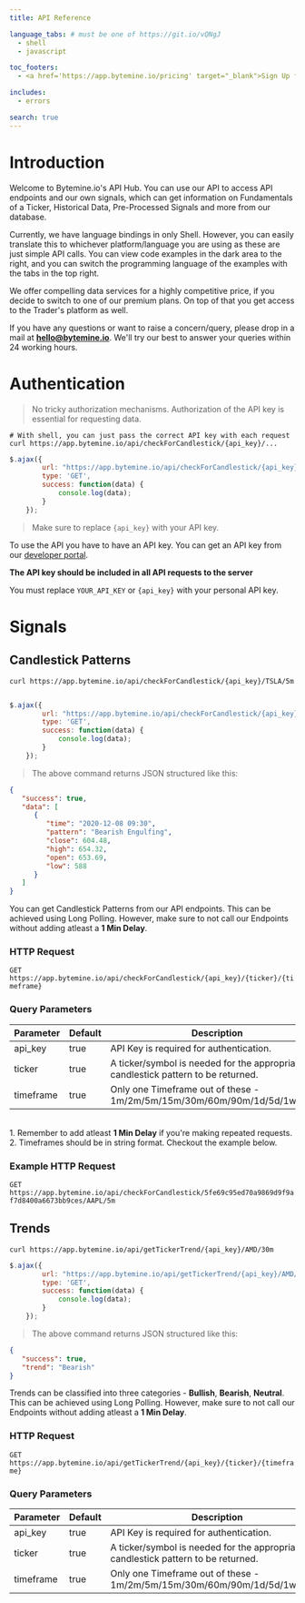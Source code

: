 ```yaml
---
title: API Reference

language_tabs: # must be one of https://git.io/vQNgJ
  - shell
  - javascript

toc_footers:
  - <a href='https://app.bytemine.io/pricing' target="_blank">Sign Up for a Developer Key</a>

includes:
  - errors

search: true
---
```


# Introduction

Welcome to Bytemine.io's API Hub. You can use our API to access API endpoints and our own signals, which can get information on Fundamentals of a Ticker, Historical Data, Pre-Processed Signals and more from our database.

Currently, we have language bindings in only Shell. However, you can easily translate this to whichever platform/language you are using as these are just simple API calls. You can view code examples in the dark area to the right, and you can switch the programming language of the examples with the tabs in the top right.

We offer compelling data services for a highly competitive price, if you decide to switch to one of our premium plans. On top of that you get access to the Trader's platform as well. 

If you have any questions or want to raise a concern/query, please drop in a mail at **hello@bytemine.io**. We'll try our best to answer your queries within 24 working hours.

# Authentication

> No tricky authorization mechanisms. Authorization of the API key is essential for requesting data.

```shell
# With shell, you can just pass the correct API key with each request
curl https://app.bytemine.io/api/checkForCandlestick/{api_key}/...

```

```javascript
$.ajax({
        url: "https://app.bytemine.io/api/checkForCandlestick/{api_key}/...",
        type: 'GET',
        success: function(data) {
            console.log(data);
        }
    });
```

> Make sure to replace `{api_key}` with your API key.

To use the API you have to have an API key. You can get an API key from our [developer portal](https://app.bytemine.io/developers).

**The API key should be included in all API requests to the server**


<aside class="notice">
You must replace <code>YOUR_API_KEY</code> or <code>{api_key}</code> with your personal API key.
</aside>

# Signals

## Candlestick Patterns

```shell
curl https://app.bytemine.io/api/checkForCandlestick/{api_key}/TSLA/5m
  
```

```javascript
$.ajax({
        url: "https://app.bytemine.io/api/checkForCandlestick/{api_key}/TSLA/5m",
        type: 'GET',
        success: function(data) {
            console.log(data);
        }
    });
```

> The above command returns JSON structured like this:

```json
{
   "success": true,
   "data": [
      {
         "time": "2020-12-08 09:30",
         "pattern": "Bearish Engulfing",
         "close": 604.48,
         "high": 654.32,
         "open": 653.69,
         "low": 588
      }
   ]
}
```

You can get Candlestick Patterns from our API endpoints. This can be achieved using Long Polling. However, make sure to not call our Endpoints without adding atleast a **1 Min Delay**.

### HTTP Request

`GET https://app.bytemine.io/api/checkForCandlestick/{api_key}/{ticker}/{timeframe}`

### Query Parameters

Parameter | Default | Description
--------- | ------- | -----------
api_key | true | API Key is required for authentication.
ticker | true | A ticker/symbol is needed for the appropriate candlestick pattern to be returned.
timeframe | true | Only one Timeframe out of these - 1m/2m/5m/15m/30m/60m/90m/1d/5d/1wk/1mo 

<aside class="warning">
<br>
1. Remember to add atleast <strong>1 Min Delay</strong> if you're making repeated requests.<br>
2. Timeframes should be in string format. Checkout the example below.
</aside>

### Example HTTP Request

`GET https://app.bytemine.io/api/checkForCandlestick/5fe69c95ed70a9869d9f9af7d8400a6673bb9ces/AAPL/5m`

## Trends

```shell
curl https://app.bytemine.io/api/getTickerTrend/{api_key}/AMD/30m
```

```javascript
$.ajax({
        url: "https://app.bytemine.io/api/getTickerTrend/{api_key}/AMD/30m",
        type: 'GET',
        success: function(data) {
            console.log(data);
        }
    });
```

> The above command returns JSON structured like this:

```json
{
   "success": true,
   "trend": "Bearish"
}
```

Trends can be classified into three categories - **Bullish**, **Bearish**, **Neutral**. This can be achieved using Long Polling. However, make sure to not call our Endpoints without adding atleast a **1 Min Delay**.


### HTTP Request

`GET https://app.bytemine.io/api/getTickerTrend/{api_key}/{ticker}/{timeframe}`


### Query Parameters

Parameter | Default | Description
--------- | ------- | -----------
api_key | true | API Key is required for authentication.
ticker | true | A ticker/symbol is needed for the appropriate candlestick pattern to be returned.
timeframe | true | Only one Timeframe out of these - 1m/2m/5m/15m/30m/60m/90m/1d/5d/1wk/1mo 


